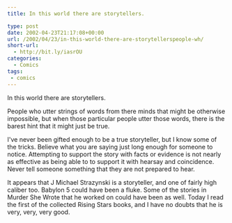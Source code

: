 ```yaml
---
title: In this world there are storytellers.

type: post
date: 2002-04-23T21:17:08+00:00
url: /2002/04/23/in-this-world-there-are-storytellerspeople-wh/
short-url:
  - http://bit.ly/iasrOU
categories:
  - Comics
tags:
 - comics
---
```

In this world there are storytellers.

People who utter strings of words from there minds that might be otherwise impossible, but when those particular people utter those words, there is the barest hint that it might just be true.

I've never been gifted enough to be a true storyteller, but I know some of the tricks. Believe what you are saying just long enough for someone to notice. Attempting to support the story with facts or evidence is not nearly as effective as being able to to support it with hearsay and coincidence. Never tell someone something that they are not prepared to hear.

It appears that J Michael Strazynski is a storyteller, and one of fairly high caliber too. Babylon 5 could have been a fluke. Some of the stories in Murder She Wrote that he worked on could have been as well. Today I read the first of the collected Rising Stars books, and I have no doubts that he is very, very, very good.